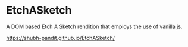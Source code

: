 # EtchASketch

A DOM based Etch A Sketch rendition that employs the use of vanilla js.

https://shubh-pandit.github.io/EtchASketch/
